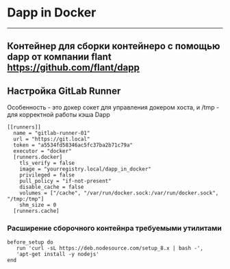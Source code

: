 # Dapp in Docker

----
Контейнер для сборки контейнеро с помощью dapp от компании flant
https://github.com/flant/dapp
----
## Настройка GitLab Runner
Особенность - это докер сокет для управления докером хоста, и /tmp - для корректной работы кэша Dapp
```
[[runners]]
  name = "gitlab-runner-01"
  url = "https://git.local"
  token = "a5534fd58346ac5fc37ba2b71c79a"
  executor = "docker"
  [runners.docker]
    tls_verify = false
    image = "yourregistry.local/dapp_in_docker"
    privileged = false
    pull_policy = "if-not-present"
    disable_cache = false
    volumes = ["/cache", "/var/run/docker.sock:/var/run/docker.sock", "/tmp:/tmp"]
    shm_size = 0
  [runners.cache]
```

### Расширение сборочного контейнра требуемыми утилитами
```
before_setup do
   run 'curl -sL https://deb.nodesource.com/setup_8.x | bash -',
   'apt-get install -y nodejs'
end
```